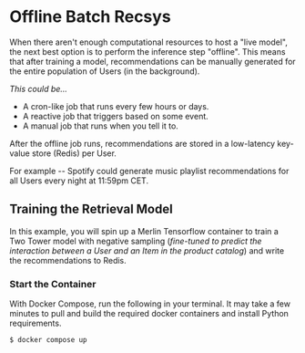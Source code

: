 # Offline Batch Recsys
When there aren't enough computational resources to host a "live model", the next best option is to perform the inference step "offline". This means that after training a model, recommendations can be manually generated for the entire population of Users (in the background).

*This could be...*
- A cron-like job that runs every few hours or days.
- A reactive job that triggers based on some event.
- A manual job that runs when you tell it to.

After the offline job runs, recommendations are stored in a low-latency key-value store (Redis) per User.

For example -- Spotify could generate music playlist recommendations for all Users every night at 11:59pm CET.

## Training the Retrieval Model
In this example, you will spin up a Merlin Tensorflow container to train a Two Tower model with negative sampling (*fine-tuned to predict the interaction between a User and an Item in the product catalog*) and write the recommendations to Redis.

### Start the Container
With Docker Compose, run the following in your terminal. It may take a few minutes to pull and build the required docker containers and install Python requirements.

```bash
$ docker compose up
```


